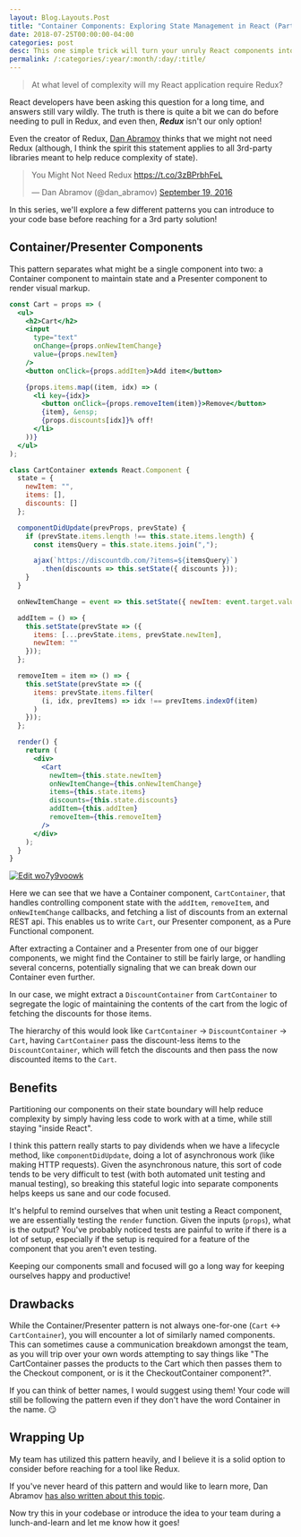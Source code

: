 ```yaml
---
layout: Blog.Layouts.Post
title: "Container Components: Exploring State Management in React (Part I)"
date: 2018-07-25T00:00:00-04:00
categories: post
desc: This one simple trick will turn your unruly React components into the obedient angels they were meant to be!
permalink: /:categories/:year/:month/:day/:title/
---
```


>At what level of complexity will my React application require Redux?

React developers have been asking this question for a long time, and answers still vary wildly. The truth is there is quite a bit we can do before needing to pull in Redux, and even then, _**Redux**_ isn't our only option! 

Even the creator of Redux, [Dan Abramov](https://twitter.com/dan_abramov?lang=en) thinks that we might not need Redux (although, I think the spirit this statement applies to all 3rd-party libraries meant to help reduce complexity of state).

<blockquote class="twitter-tweet" data-lang="en"><p lang="en" dir="ltr">You Might Not Need Redux <a href="https://t.co/3zBPrbhFeL">https://t.co/3zBPrbhFeL</a></p>&mdash; Dan Abramov (@dan_abramov) <a href="https://twitter.com/dan_abramov/status/777983404914671616?ref_src=twsrc%5Etfw">September 19, 2016</a></blockquote>
<script async src="https://platform.twitter.com/widgets.js" charset="utf-8"></script>

In this series, we'll explore a few different patterns you can introduce to your code base before reaching for a 3rd party solution!

## Container/Presenter Components

This pattern separates what might be a single component into two: a Container component to maintain state and a Presenter component to render visual markup. 

```jsx
const Cart = props => (
  <ul>
    <h2>Cart</h2>
    <input
      type="text"
      onChange={props.onNewItemChange}
      value={props.newItem}
    />
    <button onClick={props.addItem}>Add item</button>

    {props.items.map((item, idx) => (
      <li key={idx}>
        <button onClick={props.removeItem(item)}>Remove</button>
        {item}, &ensp;
        {props.discounts[idx]}% off!
      </li>
    ))}
  </ul>
);

class CartContainer extends React.Component {
  state = {
    newItem: "",
    items: [],
    discounts: []
  };

  componentDidUpdate(prevProps, prevState) {
    if (prevState.items.length !== this.state.items.length) {
      const itemsQuery = this.state.items.join(",");

      ajax(`https://discountdb.com/?items=${itemsQuery}`)
        .then(discounts => this.setState({ discounts }));
    }
  }

  onNewItemChange = event => this.setState({ newItem: event.target.value });

  addItem = () => {
    this.setState(prevState => ({
      items: [...prevState.items, prevState.newItem],
      newItem: ""
    }));
  };

  removeItem = item => () => {
    this.setState(prevState => ({
      items: prevState.items.filter(
        (i, idx, prevItems) => idx !== prevItems.indexOf(item)
      )
    }));
  };

  render() {
    return (
      <div>
        <Cart
          newItem={this.state.newItem}
          onNewItemChange={this.onNewItemChange}
          items={this.state.items}
          discounts={this.state.discounts}
          addItem={this.addItem}
          removeItem={this.removeItem}
        />
      </div>
    );
  }
}
```
[![Edit wo7y9voowk](https://codesandbox.io/static/img/play-codesandbox.svg)](https://codesandbox.io/s/wo7y9voowk)
&nbsp;

Here we can see that we have a Container component, `CartContainer`, that handles controlling component state with the `addItem`, `removeItem`, and `onNewItemChange` callbacks, and fetching a list of discounts from an external REST api. This enables us to write `Cart`, our Presenter component, as a Pure Functional component. 

After extracting a Container and a Presenter from one of our bigger components, we might find the Container to still be fairly large, or handling several concerns, potentially signaling that we can break down our Container even further. 

In our case, we might extract a `DiscountContainer` from `CartContainer` to segregate the logic of maintaining the contents of the cart from the logic of fetching the discounts for those items.

The hierarchy of this would look like `CartContainer` -> `DiscountContainer` -> `Cart`, having `CartContainer` pass the discount-less items to the `DiscountContainer`, which will fetch the discounts and then pass the now discounted items to the `Cart`.

## Benefits

Partitioning our components on their state boundary will help reduce complexity by simply having less code to work with at a time, while still staying "inside React".

I think this pattern really starts to pay dividends when we have a lifecycle method, like `componentDidUpdate`, doing a lot of asynchronous work (like making HTTP requests). Given the asynchronous nature, this sort of code tends to be very difficult to test (with both automated unit testing and manual testing), so breaking this stateful logic into separate components helps keeps us sane and our code focused. 

It's helpful to remind ourselves that when unit testing a React component, we are essentially testing the `render` function. Given the inputs (`props`), what is the output? You've probably noticed tests are painful to write if there is a lot of setup, especially if the setup is required for a feature of the component that you aren't even testing.

Keeping our components small and focused will go a long way for keeping ourselves happy and productive!

## Drawbacks

While the Container/Presenter pattern is not always one-for-one (`Cart` <-> `CartContainer`), you will encounter a lot of similarly named components. This can sometimes cause a communication breakdown amongst the team, as you will trip over your own words attempting to say things like "The CartContainer passes the products to the Cart which then passes them to the Checkout component, or is it the CheckoutContainer component?".

If you can think of better names, I would suggest using them! Your code will still be following the pattern even if they don't have the word Container in the name. 😏

## Wrapping Up

My team has utilized this pattern heavily, and I believe it is a solid option to consider before reaching for a tool like Redux.

If you've never heard of this pattern and would like to learn more, Dan Abramov [has also written about this topic](https://medium.com/@dan_abramov/smart-and-dumb-components-7ca2f9a7c7d0).

Now try this in your codebase or introduce the idea to your team during a lunch-and-learn and let me know how it goes!
